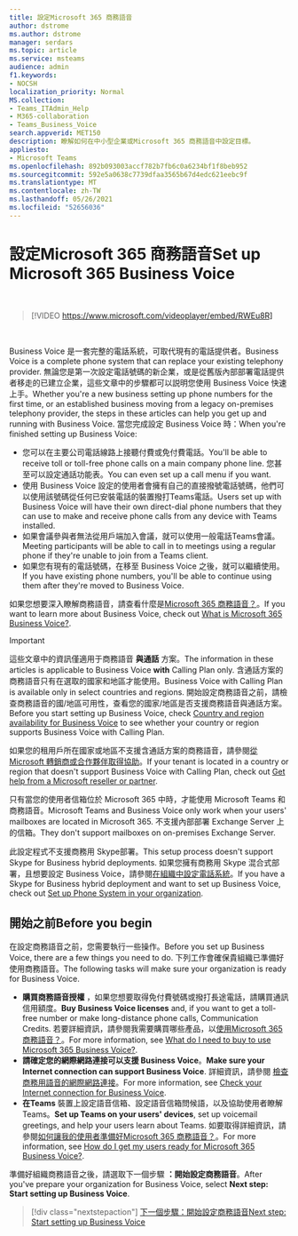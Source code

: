 ```yaml
---
title: 設定Microsoft 365 商務語音
author: dstrome
ms.author: dstrome
manager: serdars
ms.topic: article
ms.service: msteams
audience: admin
f1.keywords:
- NOCSH
localization_priority: Normal
MS.collection:
- Teams_ITAdmin_Help
- M365-collaboration
- Teams_Business_Voice
search.appverid: MET150
description: 瞭解如何在中小型企業或Microsoft 365 商務語音中設定目標。
appliesto:
- Microsoft Teams
ms.openlocfilehash: 892b093003accf782b7fb6c0a6234bf1f8beb952
ms.sourcegitcommit: 592e5a0638c7739dfaa3565b67d4edc621eebc9f
ms.translationtype: MT
ms.contentlocale: zh-TW
ms.lasthandoff: 05/26/2021
ms.locfileid: "52656036"
---
```

# <a name="set-up-microsoft-365-business-voice"></a><span data-ttu-id="34c55-103">設定Microsoft 365 商務語音</span><span class="sxs-lookup"><span data-stu-id="34c55-103">Set up Microsoft 365 Business Voice</span></span>

</br>

> [!VIDEO https://www.microsoft.com/videoplayer/embed/RWEu8R]  

</br>

<span data-ttu-id="34c55-104">Business Voice 是一套完整的電話系統，可取代現有的電話提供者。</span><span class="sxs-lookup"><span data-stu-id="34c55-104">Business Voice is a complete phone system that can replace your existing telephony provider.</span></span> <span data-ttu-id="34c55-105">無論您是第一次設定電話號碼的新企業，或是從舊版內部部署電話提供者移走的已建立企業，這些文章中的步驟都可以説明您使用 Business Voice 快速上手。</span><span class="sxs-lookup"><span data-stu-id="34c55-105">Whether you're a new business setting up phone numbers for the first time, or an established business moving from a legacy on-premises telephony provider, the steps in these articles can help you get up and running with Business Voice.</span></span> <span data-ttu-id="34c55-106">當您完成設定 Business Voice 時：</span><span class="sxs-lookup"><span data-stu-id="34c55-106">When you're finished setting up Business Voice:</span></span>

* <span data-ttu-id="34c55-107">您可以在主要公司電話線路上接聽付費或免付費電話。</span><span class="sxs-lookup"><span data-stu-id="34c55-107">You'll be able to receive toll or toll-free phone calls on a main company phone line.</span></span> <span data-ttu-id="34c55-108">您甚至可以設定通話功能表。</span><span class="sxs-lookup"><span data-stu-id="34c55-108">You can even set up a call menu if you want.</span></span>
* <span data-ttu-id="34c55-109">使用 Business Voice 設定的使用者會擁有自己的直接撥號電話號碼，他們可以使用該號碼從任何已安裝電話的裝置撥打Teams電話。</span><span class="sxs-lookup"><span data-stu-id="34c55-109">Users set up with Business Voice will have their own direct-dial phone numbers that they can use to make and receive phone calls from any device with Teams installed.</span></span>
* <span data-ttu-id="34c55-110">如果會議參與者無法從用戶端加入會議，就可以使用一般電話Teams會議。</span><span class="sxs-lookup"><span data-stu-id="34c55-110">Meeting participants will be able to call in to meetings using a regular phone if they're unable to join from a Teams client.</span></span>
* <span data-ttu-id="34c55-111">如果您有現有的電話號碼，在移至 Business Voice 之後，就可以繼續使用。</span><span class="sxs-lookup"><span data-stu-id="34c55-111">If you have existing phone numbers, you'll be able to continue using them after they're moved to Business Voice.</span></span>

<span data-ttu-id="34c55-112">如果您想要深入瞭解商務語音，請查看什麼是[Microsoft 365 商務語音？](whats-business-voice.md)。</span><span class="sxs-lookup"><span data-stu-id="34c55-112">If you want to learn more about Business Voice, check out [What is Microsoft 365 Business Voice?](whats-business-voice.md).</span></span>

> [!IMPORTANT]
> <span data-ttu-id="34c55-113">這些文章中的資訊僅適用于商務語音 **與通話** 方案。</span><span class="sxs-lookup"><span data-stu-id="34c55-113">The information in these articles is applicable to Business Voice **with** Calling Plan only.</span></span> <span data-ttu-id="34c55-114">含通話方案的商務語音只有在選取的國家和地區才能使用。</span><span class="sxs-lookup"><span data-stu-id="34c55-114">Business Voice with Calling Plan is available only in select countries and regions.</span></span> <span data-ttu-id="34c55-115">開始設定商務語音之前，請檢查商務語音[](country-region-availability.md)的國/地區可用性，查看您的國家/地區是否支援商務語音與通話方案。</span><span class="sxs-lookup"><span data-stu-id="34c55-115">Before you start setting up Business Voice, check [Country and region availability for Business Voice](country-region-availability.md) to see whether your country or region supports Business Voice with Calling Plan.</span></span>
>
> <span data-ttu-id="34c55-116">如果您的租用戶所在國家或地區不支援含通話方案的商務語音，請參閱[從 Microsoft 轉銷商或合作夥伴取得協助](reseller-partner-support.md)。</span><span class="sxs-lookup"><span data-stu-id="34c55-116">If your tenant is located in a country or region that doesn't support Business Voice with Calling Plan, check out [Get help from a Microsoft reseller or partner](reseller-partner-support.md).</span></span>
>
> <span data-ttu-id="34c55-117">只有當您的使用者信箱位於 Microsoft 365 中時，才能使用 Microsoft Teams 和商務語音。</span><span class="sxs-lookup"><span data-stu-id="34c55-117">Microsoft Teams and Business Voice only work when your users' mailboxes are located in Microsoft 365.</span></span>  <span data-ttu-id="34c55-118">不支援內部部署 Exchange Server 上的信箱。</span><span class="sxs-lookup"><span data-stu-id="34c55-118">They don't support mailboxes on on-premises Exchange Server.</span></span>
>
> <span data-ttu-id="34c55-119">此設定程式不支援商務用 Skype部署。</span><span class="sxs-lookup"><span data-stu-id="34c55-119">This setup process doesn't support Skype for Business hybrid deployments.</span></span> <span data-ttu-id="34c55-120">如果您擁有商務用 Skype 混合式部署，且想要設定 Business Voice，請參閱[在組織中設定電話系統](../setting-up-your-phone-system.md)。</span><span class="sxs-lookup"><span data-stu-id="34c55-120">If you have a Skype for Business hybrid deployment and want to set up Business Voice, check out [Set up Phone System in your organization](../setting-up-your-phone-system.md).</span></span>

## <a name="before-you-begin"></a><span data-ttu-id="34c55-121">開始之前</span><span class="sxs-lookup"><span data-stu-id="34c55-121">Before you begin</span></span>

<span data-ttu-id="34c55-122">在設定商務語音之前，您需要執行一些操作。</span><span class="sxs-lookup"><span data-stu-id="34c55-122">Before you set up Business Voice, there are a few things you need to do.</span></span> <span data-ttu-id="34c55-123">下列工作會確保貴組織已準備好使用商務語音。</span><span class="sxs-lookup"><span data-stu-id="34c55-123">The following tasks will make sure your organization is ready for Business Voice.</span></span>

* <span data-ttu-id="34c55-124">**購買商務語音授權** ，如果您想要取得免付費號碼或撥打長途電話，請購買通訊信用額度。</span><span class="sxs-lookup"><span data-stu-id="34c55-124">**Buy Business Voice licenses** and, if you want to get a toll-free number or make long-distance phone calls, Communication Credits.</span></span> <span data-ttu-id="34c55-125">若要詳細資訊，請參閱我需要購買哪些產品，以[使用Microsoft 365 商務語音？](what-to-buy.md)。</span><span class="sxs-lookup"><span data-stu-id="34c55-125">For more information, see [What do I need to buy to use Microsoft 365 Business Voice?](what-to-buy.md).</span></span>
* <span data-ttu-id="34c55-126">**請確定您的網際網路連接可以支援 Business Voice**。</span><span class="sxs-lookup"><span data-stu-id="34c55-126">**Make sure your Internet connection can support Business Voice**.</span></span> <span data-ttu-id="34c55-127">詳細資訊，請參閱 [檢查商務用語音的網際網路連接](get-ready-internet.md)。</span><span class="sxs-lookup"><span data-stu-id="34c55-127">For more information, see [Check your Internet connection for Business Voice](get-ready-internet.md).</span></span>
* <span data-ttu-id="34c55-128">**在Teams** 裝置上設定語音信箱、設定語音信箱問候語，以及協助使用者瞭解Teams。</span><span class="sxs-lookup"><span data-stu-id="34c55-128">**Set up Teams on your users' devices**, set up voicemail greetings, and help your users learn about Teams.</span></span> <span data-ttu-id="34c55-129">如要取得詳細資訊，請參閱[如何讓我的使用者準備好Microsoft 365 商務語音？](prepare-users.md)。</span><span class="sxs-lookup"><span data-stu-id="34c55-129">For more information, see [How do I get my users ready for Microsoft 365 Business Voice?](prepare-users.md).</span></span>

<span data-ttu-id="34c55-130">準備好組織商務語音之後，請選取下一個步驟 **：開始設定商務語音**。</span><span class="sxs-lookup"><span data-stu-id="34c55-130">After you've prepare your organization for Business Voice, select **Next step: Start setting up Business Voice**.</span></span>

> [!div class="nextstepaction"]
> [<span data-ttu-id="34c55-131">下一個步驟：開始設定商務語音</span><span class="sxs-lookup"><span data-stu-id="34c55-131">Next step: Start setting up Business Voice</span></span>](set-up-emergency-locations.md)
